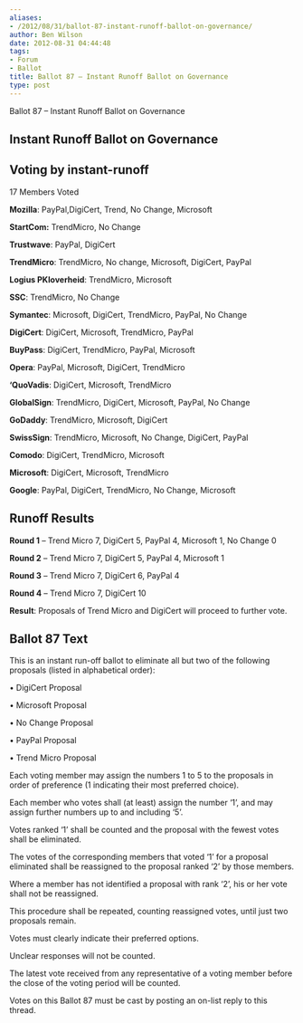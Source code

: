 ```yaml
---
aliases:
- /2012/08/31/ballot-87-instant-runoff-ballot-on-governance/
author: Ben Wilson
date: 2012-08-31 04:44:48
tags:
- Forum
- Ballot
title: Ballot 87 – Instant Runoff Ballot on Governance
type: post
---
```


Ballot 87 – Instant Runoff Ballot on Governance

## Instant Runoff Ballot on Governance

## Voting by instant-runoff

17 Members Voted

**Mozilla**: PayPal,DigiCert, Trend, No Change, Microsoft

**StartCom:** TrendMicro, No Change  

**Trustwave**: PayPal, DigiCert

**TrendMicro**: TrendMicro, No change, Microsoft, DigiCert, PayPal

**Logius PKIoverheid**: TrendMicro, Microsoft

**SSC**: TrendMicro, No Change

**Symantec**: Microsoft, DigiCert, TrendMicro, PayPal, No Change

**DigiCert**: DigiCert, Microsoft, TrendMicro, PayPal

**BuyPass**: DigiCert, TrendMicro, PayPal, Microsoft

**Opera**: PayPal, Microsoft, DigiCert, TrendMicro

**‘QuoVadis**: DigiCert, Microsoft, TrendMicro

**GlobalSign**: TrendMicro, DigiCert, Microsoft, PayPal, No Change

**GoDaddy**: TrendMicro, Microsoft, DigiCert

**SwissSign**: TrendMicro, Microsoft, No Change, DigiCert, PayPal

**Comodo**: DigiCert, TrendMicro, Microsoft

**Microsoft**: DigiCert, Microsoft, TrendMicro

**Google**: PayPal, DigiCert, TrendMicro, No Change, Microsoft

## Runoff Results

**Round 1** – Trend Micro 7, DigiCert 5, PayPal 4, Microsoft 1, No Change 0

**Round 2** – Trend Micro 7, DigiCert 5, PayPal 4, Microsoft 1

**Round 3** – Trend Micro 7, DigiCert 6, PayPal 4

**Round 4** – Trend Micro 7, DigiCert 10

**Result**: Proposals of Trend Micro and DigiCert will proceed to further vote.

## Ballot 87 Text

This is an instant run-off ballot to eliminate all but two of the following proposals (listed in alphabetical order):

• DigiCert Proposal

• Microsoft Proposal

• No Change Proposal

• PayPal Proposal

• Trend Micro Proposal

Each voting member may assign the numbers 1 to 5 to the proposals in order of preference (1 indicating their most preferred choice).

Each member who votes shall (at least) assign the number ‘1’, and may assign further numbers up to and including ‘5’.

Votes ranked ‘1’ shall be counted and the proposal with the fewest votes shall be eliminated.

The votes of the corresponding members that voted ‘1’ for a proposal eliminated shall be reassigned to the proposal ranked ‘2’ by those members.

Where a member has not identified a proposal with rank ‘2’, his or her vote shall not be reassigned.

This procedure shall be repeated, counting reassigned votes, until just two proposals remain.

Votes must clearly indicate their preferred options.

Unclear responses will not be counted.

The latest vote received from any representative of a voting member before the close of the voting period will be counted.

Votes on this Ballot 87 must be cast by posting an on-list reply to this thread.